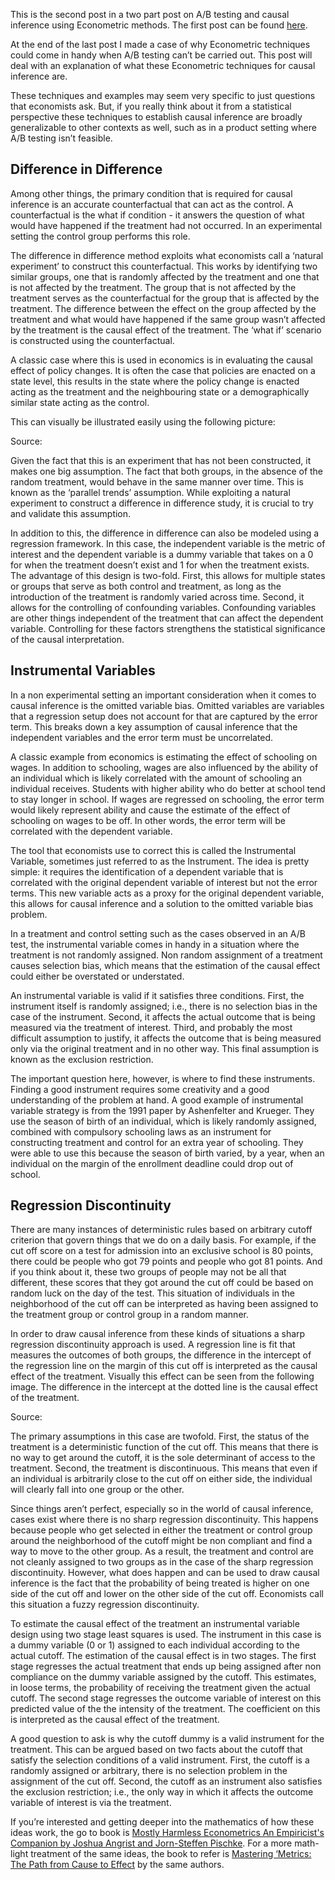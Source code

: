 This is the second post in a two part post on A/B testing and causal inference using Econometric methods. The first post can be found [here](http://www.vigneshananth.com/posts/2018/01/ABtestP1/). 

At the end of the last post I made a case of why Econometric techniques could come in handy when A/B testing can’t be carried out. This post will deal with an explanation of what these Econometric techniques for causal inference are.

These techniques and examples may seem very specific to just questions that economists ask. But, if you really think about it from a statistical perspective these techniques to establish causal inference are broadly generalizable to other contexts as well, such as in a product setting where A/B testing isn’t feasible.

Difference in Difference 
--

Among other things, the primary condition that is required for causal inference is an accurate counterfactual that can act as the control. A counterfactual is the what if condition -  it answers the question of what would have happened if the treatment had not occurred. In an experimental setting the control group performs this role. 

The difference in difference method exploits what economists call a ‘natural experiment’ to construct this counterfactual. This works by identifying two similar groups, one that is randomly affected by the treatment and one that is not affected by the treatment. The group that is not affected by the treatment serves as the counterfactual for the group that is affected by the treatment. The difference between the effect on the group affected by the treatment and what would have happened if the same group wasn’t affected by the treatment is the causal effect of the treatment. The ‘what if’ scenario is constructed using the counterfactual. 

A classic case where this is used in economics is in evaluating the causal effect of policy changes. It is often the case that policies are enacted on a state level, this results in the state where the policy change is enacted acting as the treatment and the neighbouring state or a demographically similar state acting as the control.

This can visually be illustrated easily using the following picture:


Source: 

Given the fact that this is an experiment that has not been constructed, it makes one big assumption. The fact that both groups, in the absence of the random treatment, would behave in the same manner over time. This is known as the ‘parallel trends’ assumption. While exploiting a natural experiment to construct a difference in difference study, it is crucial to try and validate this assumption. 

In addition to this, the difference in difference can also be modeled using a regression framework. In this case, the independent variable is the metric of interest and the dependent variable is a dummy variable that takes on a 0 for when the treatment doesn’t exist and 1 for when the treatment exists. The advantage of this design is two-fold. First, this allows for multiple states or groups that serve as both control and treatment, as long as the introduction of the treatment is randomly varied across time. Second, it allows for the controlling of confounding variables. Confounding variables are other things independent of the treatment that can affect the dependent variable. Controlling for these factors strengthens the statistical significance of the causal interpretation. 

 
Instrumental Variables 
--

In a non experimental setting an important consideration when it comes to causal inference is the omitted variable bias. Omitted variables are variables that a regression setup does not account for that are captured by the error term. This breaks down a key assumption of causal inference that the independent variables and the error term must be uncorrelated. 

A classic example from economics is estimating the effect of schooling on wages. In addition to schooling, wages are also influenced by the ability of an individual which is likely correlated with the amount of schooling an individual receives. Students with higher ability who do better at school tend to stay longer in school. If wages are regressed on schooling, the error term would likely represent ability and cause the estimate of the effect of schooling on wages to be off. In other words, the error term will be correlated with the dependent variable. 

The tool that economists use to correct this is called the Instrumental Variable, sometimes just referred to as the Instrument. The idea is pretty simple: it requires the identification of a dependent variable that is correlated with the original dependent variable of interest but not the error terms. This new variable acts as a proxy for the original dependent variable, this allows for causal inference and a solution to the omitted variable bias problem. 

In a treatment and control setting such as the cases observed in an A/B test, the instrumental variable comes in handy in a situation where the treatment is not randomly assigned. Non random assignment of a treatment causes selection bias, which means that the estimation of the causal effect could either be overstated or understated. 

An instrumental variable is valid if it satisfies three conditions. First, the instrument itself is randomly assigned; i.e., there is no selection bias in the case of the instrument. Second, it affects the actual outcome that is being measured via the treatment of interest. Third, and probably the most difficult assumption to justify, it affects the outcome that is being measured only via the original treatment and in no other way. This final assumption is known as the exclusion restriction.

The important question here, however, is where to find these instruments. Finding a good instrument requires some creativity and a good understanding of the problem at hand. A good example of instrumental variable strategy is from the 1991 paper by Ashenfelter and Krueger. They use the season of birth of an individual, which is likely randomly assigned, combined with compulsory schooling laws as an instrument for constructing treatment and control for an extra year of schooling. They were able to use this because the season of birth varied, by a year, when an individual on the margin of the enrollment deadline could drop out of school.


Regression Discontinuity
--

There are many instances of deterministic rules based on arbitrary cutoff criterion that govern things that we do on a daily basis. For example, if the cut off score on a test for admission into an exclusive school is 80 points, there could be people who got 79 points and people who got 81 points. And if you think about it, these two groups of people may not be all that different, these scores that they got around the cut off could be based on random luck on the day of the test. This situation of individuals in the neighborhood of the cut off can be interpreted as having been assigned to the treatment group or control group in a random manner.

In order to draw causal inference from these kinds of situations a sharp regression discontinuity approach is used. A regression line is fit that measures the outcomes of both groups, the difference in the intercept of the regression line on the margin of this cut off is interpreted as the causal effect of the treatment. Visually this effect can be seen from the following image. The difference in the intercept at the dotted line is the causal effect of the treatment. 


Source:

The primary assumptions in this case are twofold. First, the status of the treatment is a deterministic function of the cut off. This means that there is no way to get around the cutoff, it is the sole determinant of access to the treatment. Second, the treatment is discontinuous. This means that even if an individual is arbitrarily close to the cut off on either side, the individual will clearly fall into one group or the other. 

Since things aren’t perfect, especially so in the world of causal inference, cases exist where there is no sharp regression discontinuity. This happens because people who get selected in either the treatment or control group around the neighborhood of the cutoff might be non compliant and find a way to move to the other group. As a result, the treatment and control are not cleanly assigned to two groups as in the case of the sharp regression discontinuity. However, what does happen and can be used to draw causal inference is the fact that the probability of being treated is higher on one side of the cut off and lower on the other side of the cut off. Economists call this situation a fuzzy regression discontinuity. 

To estimate the causal effect of the treatment an instrumental variable design using two stage least squares is used. The instrument in this case is a dummy variable (0 or 1) assigned to each individual according to the actual cutoff. The estimation of the causal effect is in two stages. The first stage regresses the actual treatment that ends up being assigned after non compliance on the dummy variable assigned by the cutoff. This estimates, in loose terms, the probability of receiving the treatment given the actual cutoff. The second stage regresses the outcome variable of interest on this predicted value of the the intensity of the treatment. The coefficient on this is interpreted as the causal effect of the treatment. 

A good question to ask is why the cutoff dummy is a valid instrument for the treatment. This can be argued based on two facts about the cutoff that satisfy the selection conditions of a valid instrument. First, the cutoff is a randomly assigned or arbitrary, there is no selection problem in the assignment of the cut off. Second, the cutoff as an instrument also satisfies the exclusion restriction; i.e., the only way in which it affects the outcome variable of interest is via the treatment.

If you’re interested and getting deeper into the mathematics of how these ideas work, the go to book is [Mostly Harmless Econometrics An Empiricist's Companion by Joshua Angrist and Jorn-Steffen Pischke](https://www.amazon.com/Mostly-Harmless-Econometrics-Empiricists-Companion/dp/0691120358). For a more math-light treatment of the same ideas, the book to refer is [Mastering ‘Metrics: The Path from Cause to Effect](https://www.amazon.com/Mastering-Metrics-Path-Cause-Effect/dp/0691152845) by the same authors. 



